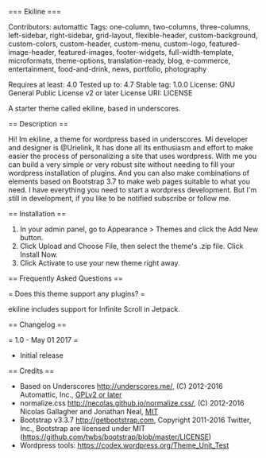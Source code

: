 === Ekiline ===

Contributors: automattic
Tags: one-column, two-columns, three-columns, left-sidebar, right-sidebar, grid-layout, flexible-header, custom-background, custom-colors, custom-header, custom-menu, custom-logo, featured-image-header, featured-images, footer-widgets, full-width-template, microformats, theme-options, translation-ready, blog, e-commerce, entertainment, food-and-drink, news, portfolio, photography

Requires at least: 4.0
Tested up to: 4.7
Stable tag: 1.0.0
License: GNU General Public License v2 or later
License URI: LICENSE

A starter theme called ekiline, based in underscores.

== Description ==

Hi! Im ekiline, a theme for wordpress based in underscores.
Mi developer and designer is @Urielink, It has done all its enthusiasm and effort to make easier the process of personalizing a site that uses wordpress.
With me you can build a very simple or very robust site without needing to fill your wordpress installation of plugins.
And you can also make combinations of elements based on Bootstrap 3.7 to make web pages suitable to what you need.
I have everything you need to start a wordpress development.
But I'm still in development, if you like to be notified subscribe or follow me.

== Installation ==

1. In your admin panel, go to Appearance > Themes and click the Add New button.
2. Click Upload and Choose File, then select the theme's .zip file. Click Install Now.
3. Click Activate to use your new theme right away.

== Frequently Asked Questions ==

= Does this theme support any plugins? =

ekiline includes support for Infinite Scroll in Jetpack.

== Changelog ==

= 1.0 - May 01 2017 =
* Initial release

== Credits ==

* Based on Underscores http://underscores.me/, (C) 2012-2016 Automattic, Inc., [GPLv2 or later](https://www.gnu.org/licenses/gpl-2.0.html)
* normalize.css http://necolas.github.io/normalize.css/, (C) 2012-2016 Nicolas Gallagher and Jonathan Neal, [MIT](http://opensource.org/licenses/MIT)
* Bootstrap v3.3.7 http://getbootstrap.com, Copyright 2011-2016 Twitter, Inc., Bootstrap are licensed under MIT (https://github.com/twbs/bootstrap/blob/master/LICENSE)
* Wordpress tools: https://codex.wordpress.org/Theme_Unit_Test